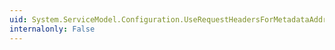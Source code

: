 ```yaml
---
uid: System.ServiceModel.Configuration.UseRequestHeadersForMetadataAddressElement.#ctor
internalonly: False
---
```


